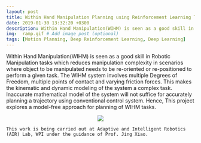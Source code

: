 ```yaml
---
layout: post
title: Within Hand Manipulation Planning using Reinforcement Learning Technique
date: 2019-01-30 13:32:20 +0300
description: Within Hand Manipulation(WIHM) is seen as a good skill in Robotic Manipulation tasks which reduces manipulation complexity in scenarios where object to be manipulated needs to be re-oriented or re-positioned to perform a given task. The WIHM system involves multiple Degrees of Freedom, multiple points of contact and varying friction forces. This makes the kinematic and dynamic modeling of the system a complex task. Inaccurate mathematical model of the system will not suffice for accurately planning a trajectory using conventional control system. Hence, This project explores a model-free approach for planning of WIHM tasks.     
img:  ramp.gif # Add image post (optional)
tags: [Motion Planning, Deep Reinforcement Learning, Deep Learning]
---
```

Within Hand Manipulation(WIHM) is seen as a good skill in Robotic Manipulation tasks which reduces manipulation complexity in scenarios where object to be manipulated needs to be re-oriented or re-positioned to perform a given task. The WIHM system involves multiple Degrees of Freedom, multiple points of contact and varying friction forces. This makes the kinematic and dynamic modeling of the system a complex task. Inaccurate mathematical model of the system will not suffice for accurately planning a trajectory using conventional control system. Hence, This project explores a model-free approach for planning of WIHM tasks. 
<p align="center">
    <img src="{{site.baseurl}}/assets/img/ff_finger.gif">
</p>

```
This work is being carried out at Adaptive and Intelligent Robotics (AIR) Lab, WPI under the guidance of Prof. Jing Xiao. 
```
